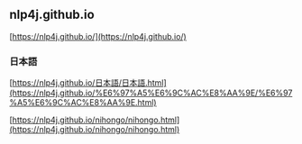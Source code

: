 ## nlp4j.github.io

[https://nlp4j.github.io/](https://nlp4j.github.io/)


### 日本語

[https://nlp4j.github.io/日本語/日本語.html](https://nlp4j.github.io/%E6%97%A5%E6%9C%AC%E8%AA%9E/%E6%97%A5%E6%9C%AC%E8%AA%9E.html)

[https://nlp4j.github.io/nihongo/nihongo.html](https://nlp4j.github.io/nihongo/nihongo.html)


